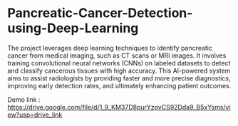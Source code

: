# Pancreatic-Cancer-Detection-using-Deep-Learning
The project leverages deep learning techniques to identify pancreatic cancer from medical imaging, such as CT scans or MRI images. It involves training convolutional neural networks (CNNs) on labeled datasets to detect and classify cancerous tissues with high accuracy. This AI-powered system aims to assist radiologists by providing faster and more precise diagnostics, improving early detection rates, and ultimately enhancing patient outcomes.


Demo link : https://drive.google.com/file/d/1_9_KM37D8purYzpvCS92Dda9_B5xYsms/view?usp=drive_link
